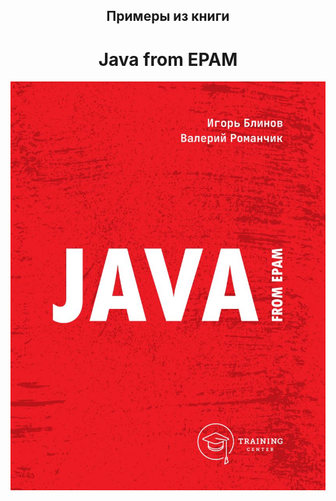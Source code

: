 <h2 align="center">Примеры из книги </h2>
<h1 align="center"> Java from EPAM </h1>
<p align="center"> <img src="https://github.com/eputrya/Java-from-EPAM/blob/main/img/java_EPAM.JPG"></p>
